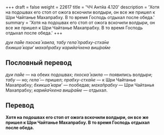 +++
draft = false
weight = 22617
title = 'ЧЧ Антйа 4.120'
description = 'Хотя на подошвах его стоп от ожога вскочили волдыри, он все же пришел к Шри Чайтанье Махапрабху. В то время Господь отдыхал после обеда.'
summary = 'Хотя на подошвах его стоп от ожога вскочили волдыри, он все же пришел к Шри Чайтанье Махапрабху. В то время Господь отдыхал после обеда.'
+++

_дуи па̄йе пхоска̄ хаила, табу гела̄ прабху-стха̄не  
бхикша̄ кари’ маха̄прабху карийа̄чхена виш́ра̄ме_

## Пословный перевод

_дуи_ _па̄йе_ — на обеих подошвах; _пхоска̄_ _хаила_ — появились волдыри; _табу_ — но; _гела̄_ — пришел; _прабху_\-_стха̄не_ — к Шри Чайтанье Махапрабху; _бхикша̄_ _кари’_ — пообедав; _маха̄прабху_ — Шри Чайтанья Махапрабху; _карийа̄чхена_ _виш́ра̄ме_ — отдыхал.

## Перевод

**Хотя на подошвах его стоп от ожога вскочили волдыри, он все же пришел к Шри Чайтанье Махапрабху. В то время Господь отдыхал после обеда.**
